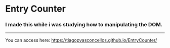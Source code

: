 # Entry Counter
### I made this while i was studying how to manipulating the DOM. 
***
You can access here: https://tiagopvasconcellos.github.io/EntryCounter/
